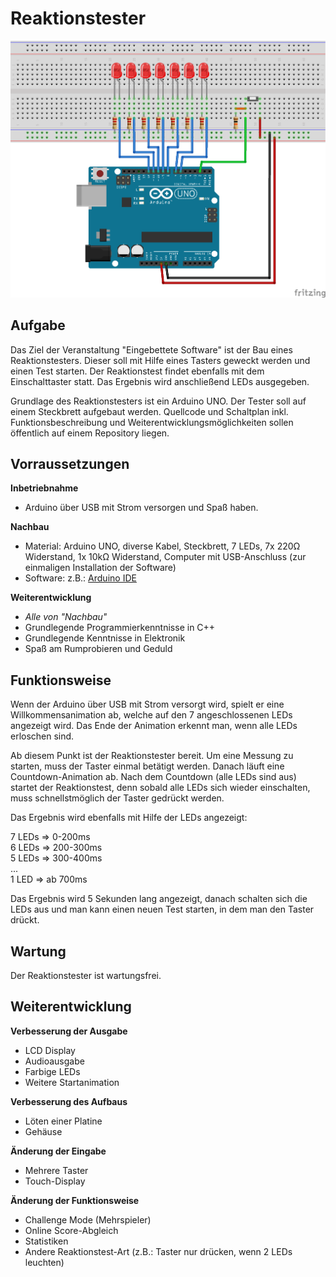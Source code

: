 # Reaktionstester

![Bild](https://raw.githubusercontent.com/maiksicks/fhwedel-reaktionstester/master/images/reaktionstester_steckplatine.png)

## Aufgabe

Das Ziel der Veranstaltung "Eingebettete Software" ist der Bau eines Reaktionstesters. Dieser soll mit Hilfe eines Tasters geweckt werden und einen Test starten. Der Reaktionstest findet ebenfalls mit dem Einschalttaster statt. Das Ergebnis wird anschließend LEDs ausgegeben. 

Grundlage des Reaktionstesters ist ein Arduino UNO. Der Tester soll auf einem Steckbrett aufgebaut werden. Quellcode und Schaltplan inkl. Funktionsbeschreibung und Weiterentwicklungsmöglichkeiten sollen öffentlich auf einem Repository liegen.

## Vorraussetzungen

**Inbetriebnahme**

- Arduino über USB mit Strom versorgen und Spaß haben.

**Nachbau**

- Material: Arduino UNO, diverse Kabel, Steckbrett, 7 LEDs, 7x 220Ω Widerstand, 1x 10kΩ Widerstand, Computer mit USB-Anschluss (zur einmaligen Installation der Software)
- Software: z.B.: [Arduino IDE](https://www.arduino.cc/en/Main/Software)

**Weiterentwicklung**

- _Alle von "Nachbau"_
- Grundlegende Programmierkenntnisse in C++
- Grundlegende Kenntnisse in Elektronik
- Spaß am Rumprobieren und Geduld

## Funktionsweise

Wenn der Arduino über USB mit Strom versorgt wird, spielt er eine Willkommensanimation ab, welche auf den 7 angeschlossenen LEDs angezeigt wird. Das Ende der Animation erkennt man, wenn alle LEDs erloschen sind.

Ab diesem Punkt ist der Reaktionstester bereit. Um eine Messung zu starten, muss der Taster einmal betätigt werden. Danach läuft eine Countdown-Animation ab. Nach dem Countdown (alle LEDs sind aus) startet der Reaktionstest, denn sobald alle LEDs sich wieder einschalten, muss schnellstmöglich der Taster gedrückt werden.

Das Ergebnis wird ebenfalls mit Hilfe der LEDs angezeigt:

7 LEDs => 0-200ms<br>
6 LEDs => 200-300ms<br>
5 LEDs => 300-400ms<br>
...<br>
1 LED => ab 700ms

Das Ergebnis wird 5 Sekunden lang angezeigt, danach schalten sich die LEDs aus und man kann einen neuen Test starten, in dem man den Taster drückt.

## Wartung

Der Reaktionstester ist wartungsfrei. 

## Weiterentwicklung

**Verbesserung der Ausgabe**
- LCD Display
- Audioausgabe
- Farbige LEDs
- Weitere Startanimation

**Verbesserung des Aufbaus**
- Löten einer Platine
- Gehäuse

**Änderung der Eingabe**
- Mehrere Taster
- Touch-Display

**Änderung der Funktionsweise**
- Challenge Mode (Mehrspieler)
- Online Score-Abgleich
- Statistiken
- Andere Reaktionstest-Art (z.B.: Taster nur drücken, wenn 2 LEDs leuchten)
